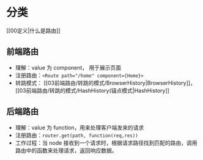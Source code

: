 # 分类

[[00定义|什么是路由]]

## 前端路由

- 理解：value 为 component， 用于展示页面
- 注册路由：`<Route path="/home" component={Home}>`
- 转跳模式： [[03前端路由/转跳的模式/BrowserHistory|BrowserHistory]]，[[03前端路由/转跳的模式/HashHistory(锚点模式|HashHistory]]

## 后端路由

- 理解：value 为 function，用来处理客户端发来的请求
- 注册路由：`router.get(path, function(req,res))`
- 工作过程：当 node 接收到一个请求时，根据请求路径找到匹配的路由，调用路由中的函数来处理请求，返回响应数据。